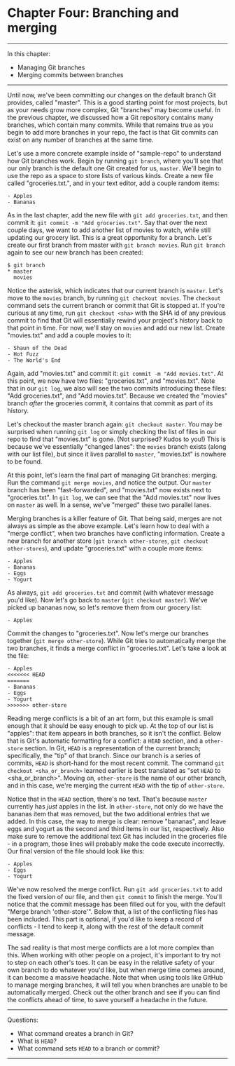 # Chapter Four: Branching and merging

---

In this chapter:

- Managing Git branches
- Merging commits between branches

---

Until now, we've been committing our changes on the default branch Git provides, called "master". This is a good starting point for most projects, but as your needs grow more complex, Git "branches" may become useful. In the previous chapter, we discussed how a Git repository contains many branches, which contain many commits. While that remains true as you begin to add more branches in your repo, the fact is that Git commits can exist on any number of branches at the same time.

Let's use a more concrete example inside of "sample-repo" to understand how Git branches work. Begin by running `git branch`, where you'll see that our only branch is the default one Git created for us, `master`. We'll begin to use the repo as a space to store lists of various kinds. Create a new file called "groceries.txt.", and in your text editor, add a couple random items:

```
- Apples
- Bananas
```

As in the last chapter, add the new file with `git add groceries.txt`, and then commit it: `git commit -m "Add groceries.txt"`. Say that over the next couple days, we want to add another list of movies to watch, while still updating our grocery list. This is a great opportunity for a branch. Let's create our first branch from master with `git branch movies`. Run `git branch` again to see our new branch has been created:

```
$ git branch
* master
  movies
```

Notice the asterisk, which indicates that our current branch is `master`. Let's move to the `movies` branch, by running `git checkout movies`. The `checkout` command sets the current branch or commit that Git is stopped at. If you're curious at any time, run `git checkout <sha>` with the SHA id of any previous commit to find that Git will essentially rewind your project's history back to that point in time. For now, we'll stay on `movies` and add our new list. Create "movies.txt" and add a couple movies to it:

```
- Shaun of the Dead
- Hot Fuzz
- The World's End
```

Again, add "movies.txt" and commit it: `git commit -m "Add movies.txt"`. At this point, we now have two files: "groceries.txt", and "movies.txt". Note that in our `git log`, we also will see the two commits introducing these files: "Add groceries.txt", and "Add movies.txt". Because we created the "movies" branch *after* the groceries commit, it contains that commit as part of its history.

Let's checkout the master branch again: `git checkout master`. You may be surprised when running `git log` or simply checking the list of files in our repo to find that "movies.txt" is gone. (Not surprised? Kudos to you!) This is because we've essentially "changed lanes": the `movies` branch exists (along with our list file), but since it lives parallel to `master`, "movies.txt" is nowhere to be found.

At this point, let's learn the final part of managing Git branches: merging. Run the command `git merge movies`, and notice the output. Our `master` branch has been "fast-forwarded", and "movies.txt" now exists next to "groceries.txt". In `git log`, we can see that the "Add movies.txt" now lives on `master` as well. In a sense, we've "merged" these two parallel lanes.

Merging branches is a killer feature of Git. That being said, merges are not always as simple as the above example. Let's learn how to deal with a "merge conflict", when two branches have conflicting information. Create a new branch for another store (`git branch other-stores`, `git checkout other-stores`), and update "groceries.txt" with a couple more items:

```
- Apples
- Bananas
- Eggs
- Yogurt
```

As always, `git add groceries.txt` and commit (with whatever message you'd like). Now let's go back to `master` (`git checkout master`). We've picked up bananas now, so let's remove them from our grocery list:

```
- Apples
```

Commit the changes to "groceries.txt". Now let's merge our branches together (`git merge other-store`). While Git tries to automatically merge the two branches, it finds a merge conflict in "groceries.txt". Let's take a look at the file:

```
- Apples
<<<<<<< HEAD
=======
- Bananas
- Eggs
- Yogurt
>>>>>>> other-store
```

Reading merge conflicts is a bit of an art form, but this example is small enough that it should be easy enough to pick up. At the top of our list is "apples": that item appears in both branches, so it isn't the conflict. Below that is Git's automatic formatting for a conflict: a `HEAD` section, and a `other-store` section. In Git, `HEAD` is a representation of the current branch; specifically, the "tip" of that branch. Since our branch is a series of commits, `HEAD` is short-hand for the most recent commit. The command `git checkout <sha_or_branch>` learned earlier is best translated as "set `HEAD` to <sha_or_branch>". Moving on, `other-store` is the name of our other branch, and in this case, we're merging the current `HEAD` with the tip of `other-store`.

Notice that in the `HEAD` section, there's no text. That's because `master` currently has *just* apples in the list. In `other-store`, not only do we have the bananas item that was removed, but the two additional entries that we added. In this case, the way to merge is clear: remove "bananas", and leave eggs and yogurt as the second and third items in our list, respectively. Also make sure to remove the additional text Git has included in the groceries file - in a program, those lines will probably make the code execute incorrectly. Our final version of the file should look like this:

```
- Apples
- Eggs
- Yogurt
```

We've now resolved the merge conflict. Run `git add groceries.txt` to add the fixed version of our file, and then `git commit` to finish the merge. You'll notice that the commit message has been filled out for you, with the default "Merge branch 'other-store'". Below that, a list of the conflicting files has been included. This part is optional, if you'd like to keep a record of conflicts - I tend to keep it, along with the rest of the default commit message.

The sad reality is that most merge conflicts are a lot more complex than this. When working with other people on a project, it's important to try not to step on each other's toes. It can be easy in the relative safety of your own branch to do whatever you'd like, but when merge time comes around, it can become a massive headache. Note that when using tools like GitHub to manage merging branches, it will tell you when branches are unable to be automatically merged. Check out the other branch and see if you can find the conflicts ahead of time, to save yourself a headache in the future.

---

Questions:

- What command creates a branch in Git?
- What is `HEAD`?
- What command sets `HEAD` to a branch or commit?

---
